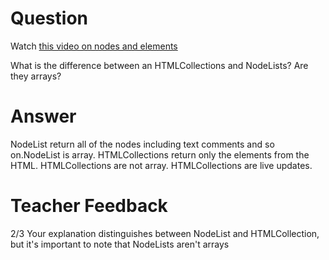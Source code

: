 # Question
Watch [this video on nodes and elements](https://www.youtube.com/watch?v=rhvec8cXLlo)

What is the difference between an HTMLCollections and NodeLists? Are they arrays?

# Answer
NodeList return all of the nodes including text comments and so on.NodeList is array.
HTMLCollections return only the elements from the HTML. HTMLCollections are not array. HTMLCollections are live updates. 

# Teacher Feedback

2/3
Your explanation distinguishes between NodeList and HTMLCollection, but it's important to note that NodeLists aren't arrays